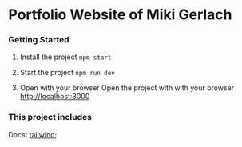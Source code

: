 # Portfolio Website of Miki Gerlach

### Getting Started

1. Install the project
   `npm start`

2. Start the project
   `npm run dev`

3. Open with your browser
   Open the project with with your browser [http://localhost:3000](http://localhost:3000)

### This project includes

Docs:
[tailwind](https://tailwindcss.com/);
